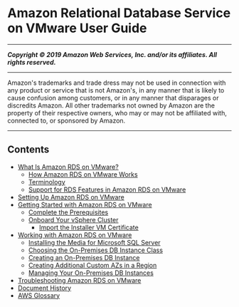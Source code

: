 # Amazon Relational Database Service on VMware User Guide

-----
*****Copyright &copy; 2019 Amazon Web Services, Inc. and/or its affiliates. All rights reserved.*****

-----
Amazon's trademarks and trade dress may not be used in 
     connection with any product or service that is not Amazon's, 
     in any manner that is likely to cause confusion among customers, 
     or in any manner that disparages or discredits Amazon. All other 
     trademarks not owned by Amazon are the property of their respective
     owners, who may or may not be affiliated with, connected to, or 
     sponsored by Amazon.

-----
## Contents
+ [What Is Amazon RDS on VMware?](rds-on-vmware.md)
   + [How Amazon RDS on VMware Works](rds-on-vmware-architecture.md)
   + [Terminology](rds-on-vmware-concepts.md)
   + [Support for RDS Features in Amazon RDS on VMware](rds-feature-support.md)
+ [Setting Up Amazon RDS on VMware](setting-up-rds-on-vmware.md)
+ [Getting Started with Amazon RDS on VMware](getting-started-with-rds-on-vmware.md)
   + [Complete the Prerequisites](getting-started-with-rds-on-vmware.pre-onboarding.md)
   + [Onboard Your vSphere Cluster](getting-started-with-rds-on-vmware.onboard.md)
      + [Import the Installer VM Certificate](getting-started-with-rds-on-vmware.onboard.import-vm-certificate.md)
+ [Working with Amazon RDS on VMware](working-with-rds.md)
   + [Installing the Media for Microsoft SQL Server](installing-media.md)
   + [Choosing the On-Premises DB Instance Class](db-instance-class-on-premises.md)
   + [Creating an On-Premises DB Instance](creating-an-on-premises-db-instance.md)
   + [Creating Additional Custom AZs in a Region](creating-a-custom-az.md)
   + [Managing Your On-Premises DB Instances](managing-on-premises-db-instances.md)
+ [Troubleshooting Amazon RDS on VMware](troubleshooting-rds-on-vmware.md)
+ [Document History](WhatsNew.md)
+ [AWS Glossary](glossary.md)